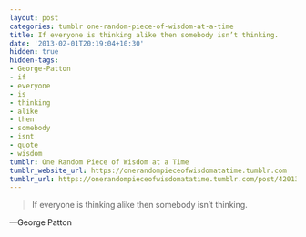 ```yaml
---
layout: post
categories: tumblr one-random-piece-of-wisdom-at-a-time
title: If everyone is thinking alike then somebody isn’t thinking.
date: '2013-02-01T20:19:04+10:30'
hidden: true
hidden-tags:
- George-Patton
- if
- everyone
- is
- thinking
- alike
- then
- somebody
- isnt
- quote
- wisdom
tumblr: One Random Piece of Wisdom at a Time
tumblr_website_url: https://onerandompieceofwisdomatatime.tumblr.com
tumblr_url: https://onerandompieceofwisdomatatime.tumblr.com/post/42013724202/if-everyone-is-thinking-alike-then-somebody-isnt
---
```

> If everyone is thinking alike then somebody isn’t thinking.

—George Patton
